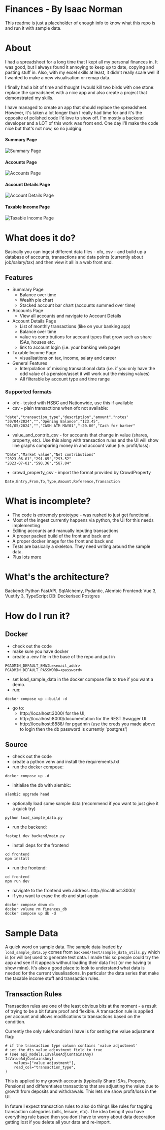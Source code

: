 # Finances - By Isaac Norman

This readme is just a placeholder of enough info to know what this repo is and run it with sample data.

# About

I had a spreadsheet for a long time that I kept all my personal finances in.  It was good, but I always found it annoying to keep up to date, copying and pasting stuff in.  Also, with my excel skills at least, it didn't really scale well if I wanted to make a new visualisation or remap data.

I finally had a bit of time and thought I would kill two birds with one stone:  replace the spreadsheet with a nice app and also create a project that demonstrated my skills.

I have managed to create an app that should replace the spreadsheet.  However, it's taken a lot longer than I really had time for and it's the opposite of polished code I'd love to show off.  I'm mostly a backend developer and a LOT of this work was front end.  One day I'll make the code nice but that's not now, so no judging.

#### Summary Page
![Summary Page](docs/images/summary.png)
#### Accounts Page
![Accounts Page](docs/images/accounts.png)
#### Account Details Page
![Account Details Page](docs/images/account_details.png)
#### Taxable Income Page
![Taxable Income Page](docs/images/taxable_income.png)


# What does it do?

Basically you can ingest different data files - ofx, csv - and build up a database of accounts, transactions and data points (currently about job/salary/tax) and then view it all in a web front end.

## Features
- Summary Page
  - Balance over time
  - Wealth pie chart
  - Stacked account bar chart (accounts summed over time)
- Accounts Page
  - View all accounts and navigate to Account Details
- Account Details Page
  - List of monthly transactions (like on your banking app)
  - Balance over time
  - value vs contributions for account types that grow such as share ISAs, houses etc.
  - link to account login (i.e. your banking web page)
- Taxable Income Page
  - visualisations on tax, income, salary and career
- General Features
  - Interpolation of missing transactional data (i.e. if you only have the odd value of a pension/asset it will work out the missing values)
  - All filterable by account type and time range

### Supported formats
- ofx - tested with HSBC and Nationwide, use this if available
- csv - plain transactions when ofx not available:
```
"date","transaction_type","description","amount","notes"
"30/04/2024","","Opening Balance","123.45",
"01/05/2024","","CASH ATM MAY01","-20.00","Cash for barber"
```
- value_and_contrib_csv - for accounts that change in value (shares, property, etc).  Use this along with transaction rules and the UI will show line graphs comparing money in and account value (i.e. profit/loss):
```
"Date","Market value","Net contributions"
"2023-06-01","291.65","293.52"
"2023-07-01","590.36","587.04"
```
- crowd_property_csv - import the format provided by CrowdProperty
```
Date,Entry,From,To,Type,Amount,Reference,Transaction
```

# What is incomplete?
- The code is extremely prototype - was rushed to just get functional.
- Most of the ingest currently happens via python, the UI for this needs implementing
- Editing accounts and manually inputing transactions
- A proper packed build of the front and back end
- A proper docker image for the front and back end
- Tests are basically a skeleton.  They need writing around the sample data.
- Plus lots more

# What's the architecture?

Backend: Python FastAPI, SqlAlchemy, Pydantic, Alembic
Frontend: Vue 3, Vuetify 3, TypeScript
DB: Dockerised Postgres

# How do I run it?

## Docker
- check out the code
- make sure you have docker
- create a .env file in the base of the repo and put in
```
PGADMIN_DEFAULT_EMAIL=<email_addr>
PGADMIN_DEFAULT_PASSWORD=<password>
```
- set load_sample_data in the docker compose file to true if you want a demo.
- run:
```
docker compose up --build -d
```
- go to:
  - http://localhost:3000/ for the UI,
  - http://localhost:8000/documentation for the REST Swagger UI
  - http://localhost:8888/ for pgadmin (use the creds you made above to login then the db password is currently 'postgres')

## Source
- check out the code
- create a python venv and install the requirements.txt
- run the docker compose:
```
docker compose up -d
```
- initialise the db with alembic:
```
alembic upgrade head
```
- optionally load some sample data (recommend if you want to just give it a quick try)
```
python load_sample_data.py
```
- run the backend:
```
fastapi dev backend/main.py
```
- install deps for the frontend
```
cd frontend
npm install
```
- run the frontend:
```
cd frontend
npm run dev
```
- navigate to the frontend web address: http://localhost:3000/
- if you want to erase the db and start again
```
docker compose down db
docker volume rm finances_db
docker compose up db -d
```
# Sample Data

A quick word on sample data.  The sample data loaded by `load_sample_data.py` comes from `backend/test/sample_data_utils.py` which is (or will be) used to generate test data.  I made this so people could try the app and see if it appeals without loading their data first (or me having to show mine).  It's also a good place to look to understand what data is needed for the current visualisations.  In particular the data series that make the taxable income stuff and transaction rules.

## Transaction Rules

Transaction rules are one of the least obvious bits at the moment - a result of trying to be a bit future proof and flexible.  A transaction rule is applied per account and allows modifications to transactions based on the condition.

Currently the only rule/condition I have is for setting the value adjustment flag:

```
# if the transaction type column contains 'value adjustment'
# set the #is_value_adjustment field to true
# (see api_models.IsValueAdjContainsAny)
IsValueAdjContainsAny(
    values=["value adjustment"],
    read_col="transaction_type",
)
```

This is applied to my growth accounts (typically Share ISAs, Property, Pensions) and differentiates transactions that are adjusting the value due to growth from deposits and withdrawals.  This lets me show profit/loss in the UI.

In future I expect transaction rules to also do things like rules for tagging transaction categories (bills, leisure, etc).  The idea being if you have everything rule based then you don't have to worry about data decoration getting lost if you delete all your data and re-import.